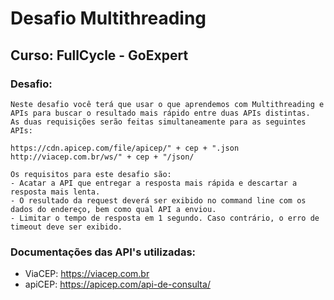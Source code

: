 # Desafio Multithreading

## Curso: FullCycle - GoExpert

### Desafio:

```
Neste desafio você terá que usar o que aprendemos com Multithreading e APIs para buscar o resultado mais rápido entre duas APIs distintas.
As duas requisições serão feitas simultaneamente para as seguintes APIs:

https://cdn.apicep.com/file/apicep/" + cep + ".json
http://viacep.com.br/ws/" + cep + "/json/

Os requisitos para este desafio são:
- Acatar a API que entregar a resposta mais rápida e descartar a resposta mais lenta.
- O resultado da request deverá ser exibido no command line com os dados do endereço, bem como qual API a enviou.
- Limitar o tempo de resposta em 1 segundo. Caso contrário, o erro de timeout deve ser exibido.
```

### Documentações das API's utilizadas:

- ViaCEP: https://viacep.com.br
- apiCEP: https://apicep.com/api-de-consulta/